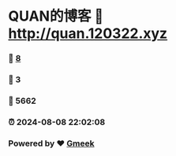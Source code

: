 # QUAN的博客 :link: http://quan.120322.xyz 
### :page_facing_up: [8](http://quan.120322.xyz/tag.html) 
### :speech_balloon: 3 
### :hibiscus: 5662 
### :alarm_clock: 2024-08-08 22:02:08 
### Powered by :heart: [Gmeek](https://github.com/Meekdai/Gmeek)
